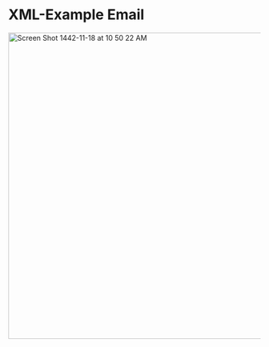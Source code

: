 # XML-Example Email
<img width="613" alt="Screen Shot 1442-11-18 at 10 50 22 AM" src="https://user-images.githubusercontent.com/82446110/123600017-eba42400-d7fe-11eb-9eec-5dfb924bf8b5.png">

